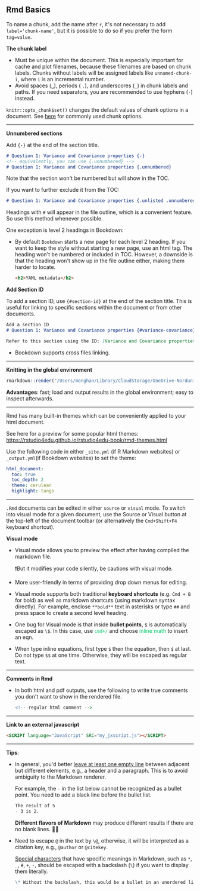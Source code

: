 ## Rmd Basics

To name a chunk, add the name after `r`, it's not necessary to add `label='chunk-name'`, but it is possible to do so if you prefer the form `tag=value`. 

**The chunk label**

- Must be unique within the document. This is especially important for cache and plot filenames, because these filenames are based on chunk labels. Chunks without labels will be assigned labels like `unnamed-chunk-i`, where `i` is an incremental number.
- Avoid spaces (`␣`), periods ( `.`), and underscores (`_`) in chunk labels and paths.  If you need separators, you are recommended to use hyphens (`-`) instead. 

`knitr::opts_chunk$set()` changes the default values of chunk options in a document. See [here](#common-chunk-options) for commonly used chunk options.


--------------------------------------------------------------------------------


**Unnumbered sections**

Add `{-}` at the end of the section title.

```markdown
# Question 1: Variance and Covariance properties {-}
<!-- equivalently, you can use {.unnumbered} --> 
# Question 1: Variance and Covariance properties {.unnumbered}
```

Note that the section won't be numbered but will show in the TOC.

If you want to further exclude it from the TOC:

```markdown
# Question 1: Variance and Covariance properties {.unlisted .unnumbered}
```

Headings with `#` will appear in the file outline, which is a convenient feature. So use this method whenever possible. 

One exception is level 2 headings in Bookdown:

- By default `Bookdown` starts a new page for each level 2 heading. If you want to keep the style without starting a new page, use an html tag. The heading won't be numbered or included in TOC. However, a downside is that the heading won't show up in the file outline either, making them harder to locate.

  ```html
  <h2>YAML metadata</h2>
  ```

**Add Section ID**

To add a section ID, use `{#section-id}` at the end of the section title. This is useful for linking to specific sections within the document or from other documents.

```markdown
Add a section ID
# Question 1: Variance and Covariance properties {#variance-covariance}

Refer to this section using the ID: [Variance and Covariance properties](#variance-covariance). 
```

- Bookdown supports cross files linking.

--------------------------------------------------------------------------------


**Knitting in the global environment**

```r
rmarkdown::render("/Users/menghan/Library/CloudStorage/OneDrive-Norduniversitet/EK369E/Seminars/w1.rmd", envir=.GlobalEnv)
```

**Advantages**: fast; load and output results in the global environment; easy to inspect afterwards.


--------------------------------------------------------------------------------

Rmd has many built-in themes which can be conveniently applied to your html document.

See here for a preview for some popular html themes: <https://rstudio4edu.github.io/rstudio4edu-book/rmd-themes.html>

Use the following code in either `_site.yml` (if R Markdown websites) or `_output.yml`(if Bookdown websites) to set the theme:

```yaml
html_document:
  toc: true
  toc_depth: 2
  theme: cerulean
  highlight: tango
```

--------------------------------------------------------------------------------


`.Rmd` documents can be edited in either `source` or `visual` mode. To switch into visual mode for a given document, use the Source or Visual button at the top-left of the document toolbar (or alternatively the `Cmd+Shift+F4` keyboard shortcut).

**Visual mode**

- Visual mode allows you to preview the effect after having compiled the markdown file.

  ❗️But it modifies your code silently, be cautions with visual mode.

- More user-friendly in terms of providing drop down menus for editing.

- Visual mode supports both traditional **keyboard shortcuts** (e.g. `Cmd + B` for bold) as well as markdown shortcuts (using markdown syntax directly). For example, enclose `**bold**` text in asterisks or type `##` and press space to create a second level heading. 

- One bug for Visual mode is that inside **bullet points**, `$` is automatically escaped as `\$`. In this case, use <span style='color:#00CC66'>`cmd+/`</span> and choose <span style='color:#00CC66'>inline math</span> to insert an eqn.

- When type inline equations, first type `$` then the equation, then `$` at last. Do not type `$$` at one time. Otherwise, they will be escaped as regular text.


--------------------------------------------------------------------------------

**Comments in Rmd**

- In both html and pdf outputs, use the following to write true comments you don't want to show in the rendered file.

  ```r
  <!-- regular html comment --> 
  ```

--------------------------------------------------------------------------------

**Link to an external javascript**

```html
<SCRIPT language="JavaScript" SRC="my_jxscript.js"></SCRIPT>
```


--------------------------------------------------------------------------------

**Tips**:

- In general, you'd better <u>leave at least one empty line</u> between adjacent but different elements, e.g., a header and a paragraph. This is to avoid ambiguity to the Markdown renderer. 

  For example, the `-` in the list below cannot be recognized as a bullet point. You need to add a black line before the bullet list.

  ```markdown
  The result of 5
  - 3 is 2.
  ```

  **Different flavors of Markdown** may produce different results if there are no blank lines. 🙈🙈

- Need to escape `@` in the text by `\@`, otherwise, it will be interpreted as a citation key, e.g., `@author` or `@citekey`.
  
  [Special characters](https://github.com/mattcone/markdown-guide/blob/master/_basic-syntax/escaping-characters.md) that have specific meanings in Markdown, such as `*`, `_`, `#`, `+`, `-`, should be escaped with a backslash (`\`) if you want to display them literally. 

  ```markdown
  \* Without the backslash, this would be a bullet in an unordered list.
  ```




















